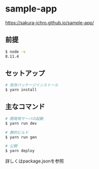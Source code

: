 # sample-app

https://sakura-ichro.github.io/sample-app/

## 前提

``` bash
$ node -v
8.11.4
```

## セットアップ

``` bash
# 依存パッケージインストール
$ yarn install
```

## 主なコマンド

``` bash
# 開発用サーバの起動
$ yarn run dev

# 静的ビルド
$ yarn run gen

# 公開
$ yarn deploy
```

詳しくはpackage.jsonを参照
